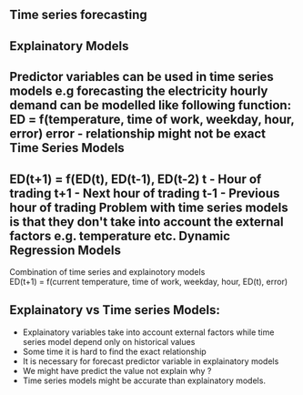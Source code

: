 Time series forecasting
-----------------------
Explainatory Models 
-------------------
Predictor variables can be used in time series models e.g forecasting the electricity hourly demand can be modelled like following function:
  ED = f(temperature, time of work, weekday, hour, error)
  error - relationship might not be exact
Time Series Models
------------------
  ED(t+1) = f(ED(t), ED(t-1), ED(t-2)
  t - Hour of trading
  t+1 - Next hour of trading
  t-1 - Previous hour of trading
Problem with time series models is that they don't take into account the external factors e.g. temperature etc.
Dynamic Regression Models
--------------------------------------------------
Combination of time series and explainotory models  
  ED(t+1) = f(current temperature, time of work, weekday, hour, ED(t), error)

Explainatory vs Time series Models:
----------------------------------
  - Explainatory variables take into account external factors while time series model depend only on historical values
  - Some time it is hard to find the exact relationship 
  - It is necessary for forecast predictor variable in explainatory models
  - We might have predict the value not explain why ?
  - Time series models might be accurate than explainatory models.
  

